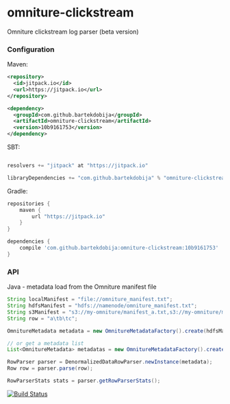 # omniture-clickstream
Omniture clickstream log parser (beta version)

### Configuration

Maven:

```xml
<repository>
  <id>jitpack.io</id>
  <url>https://jitpack.io</url>
</repository>

<dependency>
  <groupId>com.github.bartekdobija</groupId>
  <artifactId>omniture-clickstream</artifactId>
  <version>10b9161753</version>
</dependency>
```

SBT:

```sbt

resolvers += "jitpack" at "https://jitpack.io"

libraryDependencies += "com.github.bartekdobija" % "omniture-clickstream" % "10b9161753"

```

Gradle:

```gradle
repositories {
    maven {
        url "https://jitpack.io"
    }
}

dependencies {
    compile 'com.github.bartekdobija:omniture-clickstream:10b9161753'
}
```

### API

Java - metadata load from the Omniture manifest file

```java
String localManifest = "file://omniture_manifest.txt";
String hdfsManifest = "hdfs://namenode/omniture_manifest.txt";
String s3Manifest = "s3://my-omniture/manifest_a.txt,s3://my-omniture/manifest_b.txt";
String row = "a\tb\tc";

OmnitureMetadata metadata = new OmnitureMetadataFactory().create(hdfsManifest);

// or get a metadata list
List<OmnitureMetadata> metadatas = new OmnitureMetadataFactory().create(s3Manifest, ",");

RowParser parser = DenormalizedDataRowParser.newInstance(metadata);
Row row = parser.parse(row);

RowParserStats stats = parser.getRowParserStats();
```

[![Build Status](https://travis-ci.org/bartekdobija/omniture-clickstream.svg?branch=master)](https://travis-ci.org/bartekdobija/omniture-clickstream)